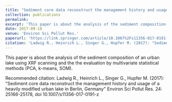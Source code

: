 ```yaml
---
title: "Sediment core data reconstruct the management history and usage of a heavily modified urban lake in Berlin, Germany"
collection: publications
permalink: 
excerpt: 'This paper is about the analysis of the sediment composition of an urban lake using XRF scanning and post-processing by multivariate statistical methods (PCA, k-means, SOM).'
date: 2017-09-18
venue: 'Environ Sci Pollut Res.'
paperurl: 'https://link.springer.com/article/10.1007%2Fs11356-017-0191-z'
citation: 'Ladwig R., Heinrich L., Singer G., Hupfer M. (2017): "Sediment core data reconstruct the management history and usage of a heavily modified urban lake in Berlin, Germany" Environ Sci Pollut Res. 24: 25166-25178, doi 10.1007/s11356-017-0191-z'
---
```

This paper is about the analysis of the sediment composition of an urban lake using XRF scanning and the the evaluation by multivariate statistical methods (PCA, k-means, SOM).

Recommended citation: Ladwig R., Heinrich L., Singer G., Hupfer M. (2017): "Sediment core data reconstruct the management history and usage of a heavily modified urban lake in Berlin, Germany" Environ Sci Pollut Res. 24: 25166-25178, doi 10.1007/s11356-017-0191-z
